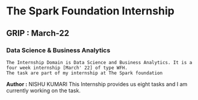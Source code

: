 # The Spark Foundation Internship 
## GRIP : March-22
### Data Science & Business Analytics
    The Internship Domain is Data Science and Business Analytics. It is a four week internship [March' 22] of type WFH.
    The task are part of my internship at The Spark foundation 
**Author :** NISHU KUMARI
     This Internship provides us eight tasks and I am currently working on the task.
